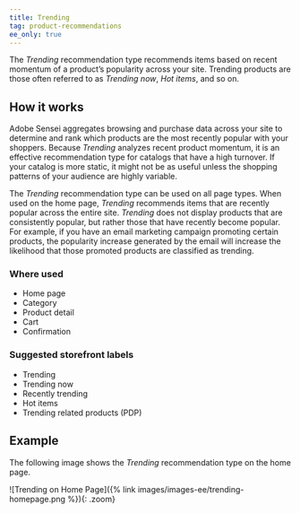 ```yaml
---
title: Trending
tag: product-recommendations
ee_only: true
---
```


The _Trending_ recommendation type recommends items based on recent momentum of a product’s popularity across your site. Trending products are those often referred to as _Trending now_, _Hot items_, and so on.

## How it works

Adobe Sensei aggregates browsing and purchase data across your site to determine and rank which products are the most recently popular with your shoppers. Because _Trending_ analyzes recent product momentum, it is an effective recommendation type for catalogs that have a high turnover. If your catalog is more static, it might not be as useful unless the shopping patterns of your audience are highly variable.

The _Trending_ recommendation type can be used on all page types. When used on the home page, _Trending_ recommends items that are recently popular across the entire site. _Trending_ does not display products that are consistently popular, but rather those that have recently become popular. For example, if you have an email marketing campaign promoting certain products, the popularity increase generated by the email will increase the likelihood that those promoted products are classified as trending.

### Where used

- Home page
- Category
- Product detail
- Cart
- Confirmation

### Suggested storefront labels

- Trending
- Trending now
- Recently trending
- Hot items
- Trending related products (PDP)

## Example

The following image shows the _Trending_ recommendation type on the home page.

   ![Trending on Home Page]({% link images/images-ee/trending-homepage.png %}){: .zoom}
